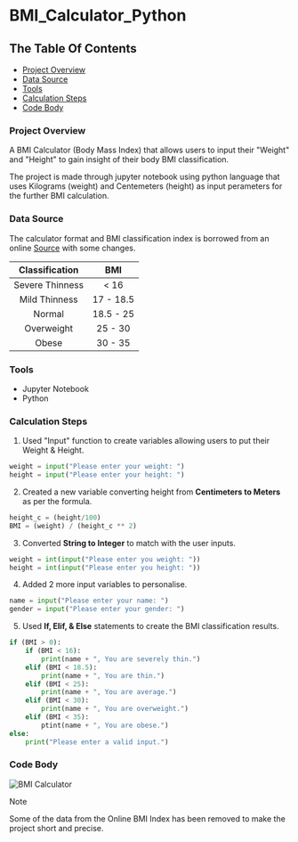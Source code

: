 # BMI_Calculator_Python


## The Table Of Contents

- [Project Overview](#project-overview)
- [Data Source](#data-source)
- [Tools](#tools)
- [Calculation Steps](#calculation-steps)
- [Code Body](#code-body)


### Project Overview

A BMI Calculator (Body Mass Index) that allows users to input their "Weight" and "Height" to gain insight of their body BMI classification. 

The project is made through jupyter notebook using python language that uses Kilograms (weight) and Centemeters (height) as input perameters for the further BMI calculation.


### Data Source

The calculator format and BMI classification index is borrowed from an online [Source](https://www.calculator.net/bmi-calculator.htm) with some changes. 


| Classification  |	BMI       | 
| :---: | :---: | 
| Severe Thinness | < 16	    | 
| Mild Thinness   | 17 - 18.5 | 
| Normal	        | 18.5 - 25	| 
| Overweight	    | 25 - 30   |  
| Obese       	  | 30 - 35   | 



### Tools

- Jupyter Notebook
- Python



### Calculation Steps


1) Used "Input" function to create variables allowing users to put their Weight & Height.
```python
weight = input("Please enter your weight: ")
height = input("Please enter your height: ")
```

2) Created a new variable converting height from **Centimeters to Meters** as per the formula.
```python
height_c = (height/100)
BMI = (weight) / (height_c ** 2)
```

3) Converted **String to Integer** to match with the user inputs.
```python
weight = int(input("Please enter you weight: "))
height = int(input("Please enter you height: "))
```

4) Added 2 more input variables to personalise.
```python
name = input("Please enter your name: ")
gender = input("Please enter your gender: ")
```

5) Used **If, Elif, & Else** statements to create the BMI classification results.
```python
if (BMI > 0):
    if (BMI < 16):
        print(name + ", You are severely thin.")
    elif (BMI < 18.5):
        print(name + ", You are thin.")
    elif (BMI < 25):
        print(name + ", You are average.")
    elif (BMI < 30):
        print(name + ", You are overweight.")
    elif (BMI < 35):
        ptint(name + ", You are obese.")
else:
    print("Please enter a valid input.")
```



### Code Body
![BMI Calculator](https://github.com/aslamshkh/BMI_Calculator_Python/blob/dupe/Code%20Body%20And%20Results.png)


> [!NOTE]
> Some of the data from the Online BMI Index has been removed to make the project short and precise. 



